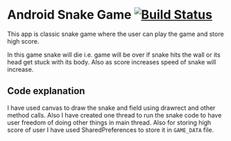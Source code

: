 # Android Snake Game [![Build Status][travis-image]][travis-url]

This app is classic snake game where the user can play the game and store high score.

In this game snake will die i.e. game will be over if snake hits the wall or its head get stuck with its body.
Also as score increases speed of snake will increase.

## Code explanation

I have used canvas to draw the snake and field using drawrect and other method calls.
Also I have created one thread to run the snake code to have user freedom of doing other things in main thread.
Also for storing high score of user I have used SharedPreferences to store it in `GAME_DATA` file.


<!-- Markdown link & img dfn's -->
[travis-image]: https://img.shields.io/travis/dbader/node-datadog-metrics/master.svg?style=flat-square
[travis-url]: https://travis-ci.org/dbader/node-datadog-metrics
